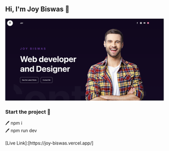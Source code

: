 ## Hi, I'm Joy Biswas 👋
[<img src='https://github.com/joy-biswas-info/portfolio/blob/main/public/pr1.png' alt='Joy Biswas'>](https://github.com/joy-biswas-info/)
### Start the project 👋
<p>
🖊️ npm i <br> 
🖊️ npm run dev <br> <br >
[Live Link]:[https://joy-biswas.vercel.app/]